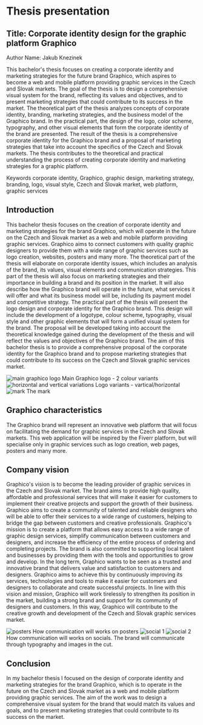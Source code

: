 # Thesis presentation

## Title: Corporate identity design for the graphic platform Graphico
Author Name: Jakub Knezinek

This bachelor's thesis focuses on creating a corporate identity and marketing strategies for the future brand Graphico, which aspires to become a web and mobile platform providing graphic services in the Czech and Slovak markets. The goal of the thesis is to design a comprehensive visual system for the brand, reflecting its values and objectives, and to present marketing strategies that could contribute to its success in the market. The theoretical part of the thesis analyzes concepts of corporate identity, branding, marketing strategies, and the business model of the Graphico brand. In the practical part, the design of the logo, color scheme, typography, and other visual elements that form the corporate identity of the brand are presented. The result of the thesis is a comprehensive corporate identity for the Graphico brand and a proposal of marketing strategies that take into account the specifics of the Czech and Slovak markets. The thesis contributes to the theoretical and practical understanding the process of creating corporate identity and marketing strategies for a graphic platform.

Keywords
corporate identity, Graphico, graphic design, marketing strategy, branding, logo, visual style, Czech and Slovak market, web platform, graphic services

## Introduction
This bachelor thesis focuses on the creation of corporate identity and marketing strategies for the brand Graphico, which will operate in the future on the Czech and Slovak market as a web and mobile platform providing graphic services. Graphico aims to connect customers with quality graphic designers to provide them with a wide range of graphic services such as logo creation, websites, posters and many more.
The theoretical part of the thesis will elaborate on corporate identity issues, which includes an analysis of the brand, its values, visual elements and communication strategies. This part of the thesis will also focus on marketing strategies and their importance in building a brand and its position in the market. It will also describe how the Graphico brand will operate in the future, what services it will offer and what its business model will be, including its payment model and competitive strategy.
The practical part of the thesis will present the logo design and corporate identity for the Graphico brand. This design will include the development of a logotype, colour scheme, typography, visual style and other graphic elements that will form a unified visual system for the brand. The proposal will be developed taking into account the theoretical knowledge gained during the development of the thesis and will reflect the values and objectives of the Graphico brand.
The aim of this bachelor thesis is to provide a comprehensive proposal of the corporate identity for the Graphico brand and to propose marketing strategies that could contribute to its success on the Czech and Slovak graphic services market.

<img src="../08-thesis-presentation/img/logo.png" alt="main graphico logo">
Main Graphico logo - 2 colour variants

<img src="../08-thesis-presentation/img/logo variants.png" alt="horizontal and vertical variations">
Logo variants - vartical/horizontal

<img src="../08-thesis-presentation/img/picto.png" alt="mark">
The mark

## Graphico characteristics
The Graphico brand will represent an innovative web platform that will focus on facilitating the demand for graphic services in the Czech and Slovak markets. This web application will be inspired by the Fiverr platform, but will specialise only in graphic services such as logo creation, web pages, posters and many more.

## Company vision
Graphico's vision is to become the leading provider of graphic services in the Czech and Slovak market. The brand aims to provide high quality, affordable and professional services that will make it easier for customers to implement their creative projects and support the growth of their business. Graphico aims to create a community of talented and reliable designers who will be able to offer their services to a wide range of customers, helping to bridge the gap between customers and creative professionals.
Graphico's mission is to create a platform that allows easy access to a wide range of graphic design services, simplify communication between customers and designers, and increase the efficiency of the entire process of ordering and completing projects. The brand is also committed to supporting local talent and businesses by providing them with the tools and opportunities to grow and develop.
In the long term, Graphico wants to be seen as a trusted and innovative brand that delivers value and satisfaction to customers and designers. Graphico aims to achieve this by continuously improving its services, technologies and tools to make it easier for customers and designers to collaborate and create successful projects.
In line with this vision and mission, Graphico will work tirelessly to strengthen its position in the market, building a strong brand and support for its community of designers and customers. In this way, Graphico will contribute to the creative growth and development of the Czech and Slovak graphic services market.

<img src="../08-thesis-presentation/img/posters.jpg" alt="posters">
How communication will works on posters

<img src="../08-thesis-presentation/img/social1.jpg" alt="social 1">
<img src="../08-thesis-presentation/img/social2.jpg" alt="social 2">
How communication will works on socials. The brand will communicate through typography and images in the cut.

## Conclusion
In my bachelor thesis I focused on the design of corporate identity and marketing strategies for the brand Graphico, which is to operate in the future on the Czech and Slovak market as a web and mobile platform providing graphic services. The aim of the work was to design a comprehensive visual system for the brand that would match its values and goals, and to present marketing strategies that could contribute to its success on the market.
